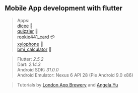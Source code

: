 ## Mobile App development with flutter
> Apps:  
[dicee](https://github.com/Rookie441/flutter/tree/main/Learning/dicee) 🎲  
[quizzler](https://github.com/Rookie441/flutter/tree/main/Learning/quizzler) 📝  
[rookie441_card](https://github.com/Rookie441/flutter/tree/main/Learning/rookie441_card) 💳  
[xylophone](https://github.com/Rookie441/flutter/tree/main/Learning/xylophone) 🎼  
[bmi_calculator](https://github.com/Rookie441/flutter/tree/main/Learning/bmi_calculator) 🍗

> Flutter: *2.5.2*  
Dart: *2.14.3*  
Android SDK: *31.0.0*  
Android Emulator: Nexus 6 API 28 (Pie Android 9.0 x86)  

> Tutorials by [London App Brewery](https://www.linkedin.com/learning/instructors/london-app-brewery) and [Angela Yu](https://www.linkedin.com/learning/instructors/angela-yu)  
